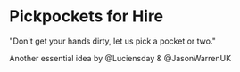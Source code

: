 # Pickpockets for Hire

"Don't get your hands dirty, let us pick a pocket or two."

Another essential idea by @Luciensday & @JasonWarrenUK
